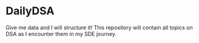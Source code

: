 # DailyDSA
Give me data and I will structure it!
This repository will contain all topics on DSA as I encounter them in my SDE journey.
